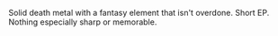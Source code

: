 Solid death metal with a fantasy element that isn't
overdone. Short EP. Nothing especially sharp or memorable.
